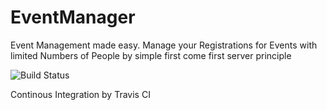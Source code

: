 # EventManager
Event Management made easy. Manage your Registrations for Events with limited Numbers of People by simple first come first server principle


![Build Status](https://travis-ci.org/freakinChuck/EventMaster.svg?branch=master)

Continous Integration by Travis CI 
